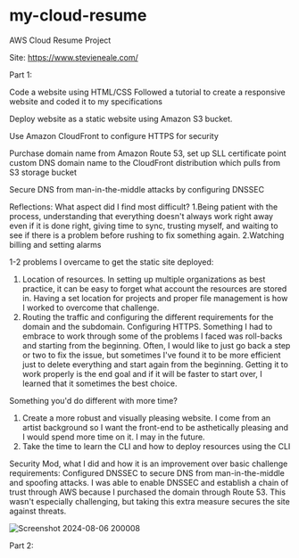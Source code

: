 # my-cloud-resume
AWS Cloud Resume Project

Site: https://www.stevieneale.com/

Part 1:

Code a website using HTML/CSS
Followed a tutorial to create a responsive website and coded it to my specifications

Deploy website as a static website using Amazon S3 bucket. 

Use Amazon CloudFront to configure HTTPS for security

Purchase domain name from Amazon Route 53, set up SLL certificate point custom DNS domain name to the CloudFront distribution which pulls from S3 storage bucket 

Secure DNS from man-in-the-middle attacks by configuring DNSSEC 

Reflections:
What aspect did I find most difficult? 
1.Being patient with the process, understanding that everything doesn't always work right away even if it is done right, giving time to sync, trusting myself, and waiting to see if there is a problem before rushing to fix something again. 
2.Watching billing and setting alarms 

1-2 problems I overcame to get the static site deployed: 
1. Location of resources. In setting up multiple organizations as best practice, it can be easy to forget what account the resources are stored in. Having a set location for projects and proper file management is how I worked to overcome that challenge. 
2. Routing the traffic and configuring the different requirements for the domain and the subdomain. Configuring HTTPS. Something I had to embrace to work through some of the problems I faced was roll-backs and starting from the beginning. Often, I would like to just go back a step or two to fix the issue, but sometimes I've found it to be more efficient just to delete everything and start again from the beginning. Getting it to work properly is the end goal and if it will be faster to start over, I learned that it sometimes the best choice. 

Something you'd do different with more time? 
1. Create a more robust and visually pleasing website. I come from an artist background so I want the front-end to be asthetically pleasing and I would spend more time on it. I may in the future.
2. Take the time to learn the CLI and how to deploy resources using the CLI

Security Mod, what I did and how it is an improvement over basic challenge requirements:
Configured DNSSEC to secure DNS from man-in-the-middle and spoofing attacks. I was able to enable DNSSEC and establish a chain of trust through AWS because I purchased the domain through Route 53. This wasn't especially challenging, but taking this extra measure secures the site against threats. 

![Screenshot 2024-08-06 200008](https://github.com/user-attachments/assets/e72fd60a-57de-412c-8484-b4836541c2c1)

Part 2:
